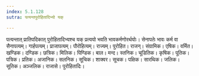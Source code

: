 ```yaml
---
index: 5.1.128
sutra: पत्यन्तपुरोहितादिभ्यो यक्

---
```

पत्यन्तात् प्रातिपदिकात् पुरोहितादिभ्यश्च यक् प्रत्ययो भवति भावकर्मणोरर्थयोः। सेनापतेः भावः कर्म वा सैनापत्यम्। गार्हपत्यम्। प्राजापत्यम्। पौरोहित्यम्। राज्यम्। पुरोहित। राजन्। संग्रामिक। एषिक। वर्मित। खण्डिक। दण्डिक। छत्रिक। मिलिक। पिण्डिक। बाल। मन्द। स्तनिक। चूडितिक। कृषिक। पूतिक। पत्रिक। प्रतिक। अजानिक। सलनिक। सूचिक। शाक्वर। सूचक। पक्षिक। सारथिक। जलिक। सूतिक। अञ्जलिक। राजासे। पुरोहितादिः।